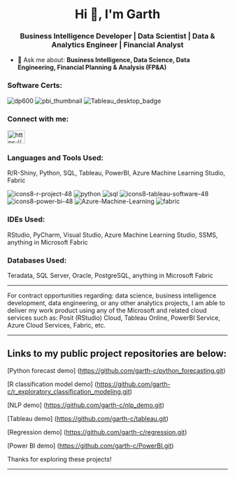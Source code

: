 <h1 align="center">Hi 👋, I'm Garth</h1>
<h3 align="center"> Business Intelligence Developer | Data Scientist | Data & Analytics Engineer | Financial Analyst </h3>


- 💬 Ask me about: **Business Intelligence, Data Science, Data Engineering, Financial Planning & Analysis (FP&A)**
<h3 align="left">Software Certs:</h3>

![dp600](https://github.com/user-attachments/assets/da1be1aa-ffe3-43fb-99a4-308c1dd657a3)
![pbi_thumbnail](https://github.com/user-attachments/assets/f4579228-0029-451a-b469-2f0123682ec8) ![Tableau_desktop_badge](https://github.com/user-attachments/assets/ceaf66cb-e276-45b9-9ea7-2b1a9aaeef59)





<h3 align="left">Connect with me:</h3>
<p align="left">
<a href="https://linkedin.com/in/https://www.linkedin.com/in/garthcumpston" target="blank"><img align="center" src="https://raw.githubusercontent.com/rahuldkjain/github-profile-readme-generator/master/src/images/icons/Social/linked-in-alt.svg" alt="https://www.linkedin.com/in/garthcumpston" height="30" width="40" /></a>
</p>

<h3 align="left">Languages and Tools Used:</h3>
R/R-Shiny, Python, SQL, Tableau, PowerBI, Azure Machine Learning Studio, Fabric


![icons8-r-project-48](https://github.com/garth-c/garth-c/assets/138831938/a4dcbeee-6125-4292-890f-3fe6a2675ddb)
![python](https://github.com/garth-c/garth-c/assets/138831938/01b4701d-ceb3-48cf-b424-0eda05082fc8)
![sql](https://github.com/garth-c/garth-c/assets/138831938/fc8d573c-0f44-4bfc-94d5-09e99970eb52)
![icons8-tableau-software-48](https://github.com/garth-c/garth-c/assets/138831938/1df6b26d-c670-4f4a-9237-530ffacb409f)
![icons8-power-bi-48](https://github.com/garth-c/garth-c/assets/138831938/7871d1f9-4b05-46f3-b56d-944afe1be7fd)
![Azure-Machine-Learning](https://github.com/user-attachments/assets/5f9b6ac2-f3fc-4696-82fc-a9189b8061e1)
![fabric](https://github.com/user-attachments/assets/209c2a5d-cce5-4e7a-ae1c-13d8fe9c0beb)



<h3 align="left">IDEs Used:</h3>
RStudio, PyCharm, Visual Studio, Azure Machine Learning Studio, SSMS, anything in Microsoft Fabric

<h3 align="left">Databases Used:</h3>
Teradata, SQL Server, Oracle, PostgreSQL, anything in Microsoft Fabric

-------------------------------------------------------------------------

For contract opportunities regarding: data science, business intelligence development, data engineering, or any other analytics projects, I am able to deliver my work product using any of the Microsoft and related cloud services such as: Posit (RStudio) Cloud, Tableau Online, PowerBI Service, Azure Cloud Services, Fabric, etc.

---------------------------------------------------------------------------------

## Links to my public project repositories are below:

[Python forecast demo] (https://github.com/garth-c/python_forecasting.git)

[R classification model demo] (https://github.com/garth-c/r_exploratory_classification_modeling.git)

[NLP demo] (https://github.com/garth-c/nlp_demo.git)

[Tableau demo] (https://github.com/garth-c/tableau.git)

[Regression demo] (https://github.com/garth-c/regression.git)

[Power BI demo] (https://github.com/garth-c/PowerBI.git)


Thanks for exploring these projects!

---------------------------------------------------------------------------------

